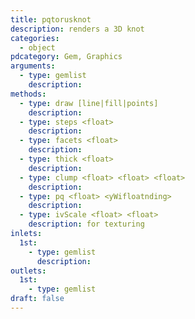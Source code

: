 ```yaml
---
title: pqtorusknot
description: renders a 3D knot
categories:
  - object
pdcategory: Gem, Graphics
arguments:
  - type: gemlist
    description:
methods:
  - type: draw [line|fill|points]
    description:
  - type: steps <float>
    description:
  - type: facets <float>
    description:
  - type: thick <float>
    description:
  - type: clump <float> <float> <float>
    description:
  - type: pq <float> <yWifloatnding>
    description:
  - type: ivScale <float> <float>
    description: for texturing
inlets:
  1st:
    - type: gemlist
      description:
outlets:
  1st:
    - type: gemlist
draft: false
---
```

